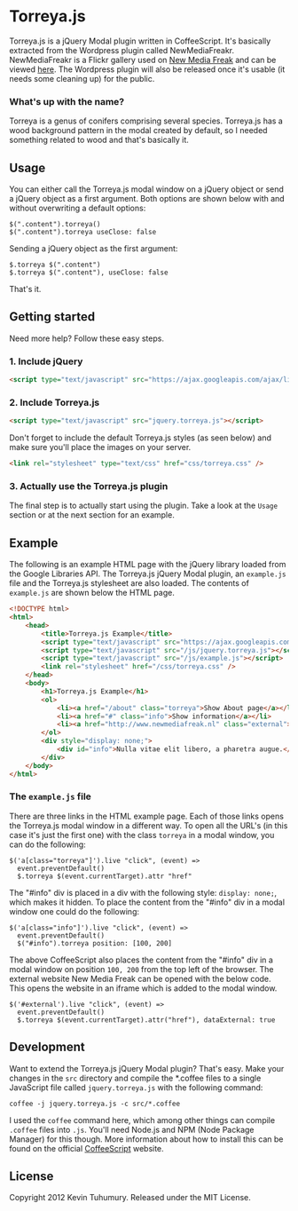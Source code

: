 # Torreya.js

Torreya.js is a jQuery Modal plugin written in CoffeeScript. It's basically extracted from the Wordpress plugin called NewMediaFreakr. NewMediaFreakr is a Flickr gallery used on [New Media Freak](http://www.newmediafreak.nl) and can be viewed [here](http://www.newmediafreak.nl/fotografie). The Wordpress plugin will also be released once it's usable (it needs some cleaning up) for the public.

### What's up with the name?

Torreya is a genus of conifers comprising several species. Torreya.js has a wood background pattern in the modal created by default, so I needed something related to wood and that's basically it.


## Usage

You can either call the Torreya.js modal window on a jQuery object or send a jQuery object as a first argument. Both options are shown below with and without overwriting a default options:

``` coffee-script
$(".content").torreya()
$(".content").torreya useClose: false
```

Sending a jQuery object as the first argument:

``` coffee-script
$.torreya $(".content")
$.torreya $(".content"), useClose: false
```

That's it.


## Getting started

Need more help? Follow these easy steps.

### 1. Include jQuery

``` html
<script type="text/javascript" src="https://ajax.googleapis.com/ajax/libs/jquery/1.7.1/jquery.min.js"></script>
```

### 2. Include Torreya.js

``` html
<script type="text/javascript" src="jquery.torreya.js"></script>
```

Don't forget to include the default Torreya.js styles (as seen below) and make sure you'll place the images on your server.

``` html
<link rel="stylesheet" type="text/css" href="css/torreya.css" />
```

### 3. Actually use the Torreya.js plugin

The final step is to actually start using the plugin. Take a look at the `Usage` section or at the next section for an example.


## Example

The following is an example HTML page with the jQuery library loaded from the Google Libraries API. The Torreya.js jQuery Modal plugin, an `example.js` file and the Torreya.js stylesheet are also loaded. The contents of `example.js` are shown below the HTML page.

``` html
<!DOCTYPE html>
<html>
    <head>
        <title>Torreya.js Example</title>
        <script type="text/javascript" src="https://ajax.googleapis.com/ajax/libs/jquery/1.7.1/jquery.min.js"></script>
        <script type="text/javascript" src="/js/jquery.torreya.js"></script>
        <script type="text/javascript" src="/js/example.js"></script>
        <link rel="stylesheet" href="/css/torreya.css" />
    </head>
    <body>
        <h1>Torreya.js Example</h1>
        <ol>
            <li><a href="/about" class="torreya">Show About page</a></li>
            <li><a href="#" class="info">Show information</a></li>
            <li><a href="http://www.newmediafreak.nl" class="external">External</a></li>
        </ol>
        <div style="display: none;">
            <div id="info">Nulla vitae elit libero, a pharetra augue.</div>
        </div>
    </body>
</html>
```

### The `example.js` file

There are three links in the HTML example page. Each of those links opens the Torreya.js modal window in a different way. To open all the URL's (in this case it's just the first one) with the class `torreya` in a modal window, you can do the following:

``` coffee-script
$('a[class="torreya"]').live "click", (event) =>
  event.preventDefault()
  $.torreya $(event.currentTarget).attr "href"
```

The "#info" div is placed in a div with the following style: `display: none;`, which makes it
hidden. To place the content from the "#info" div in a modal window one could do the following:

``` coffee-script
$('a[class="info"]').live "click", (event) =>
  event.preventDefault()
  $("#info").torreya position: [100, 200]
```

The above CoffeeScript also places the content from the "#info" div in a modal window on position `100, 200` from the top left of the browser. The external website New Media Freak can be opened with the below code. This opens the website in an iframe which is added to the modal window.

``` coffee-script
$('#external').live "click", (event) =>
  event.preventDefault()
  $.torreya $(event.currentTarget).attr("href"), dataExternal: true
```


## Development

Want to extend the Torreya.js jQuery Modal plugin? That's easy. Make your changes in the `src` directory and compile the *.coffee files to a single JavaScript file called `jquery.torreya.js` with the following command:

    coffee -j jquery.torreya.js -c src/*.coffee

I used the `coffee` command here, which among other things can compile `.coffee` files into `.js`. You'll need Node.js and NPM (Node Package Manager) for this though. More information about how to install this can be found on the official [CoffeeScript](http://coffeescript.org/#installation) website.


## License

Copyright 2012 Kevin Tuhumury. Released under the MIT License.
